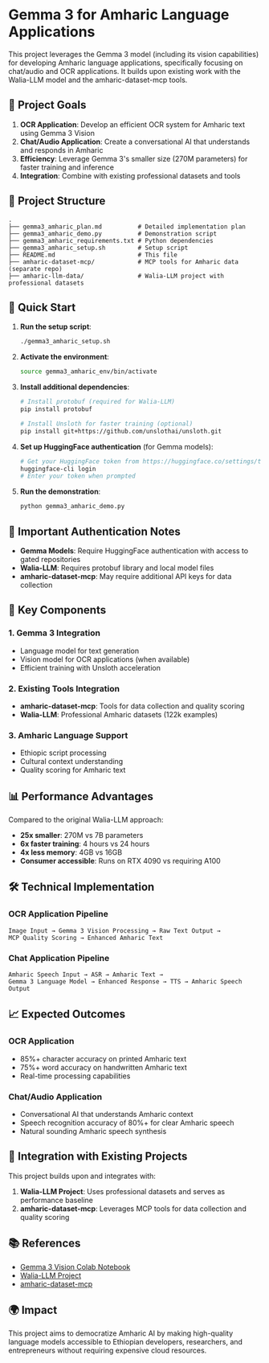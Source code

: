 # Gemma 3 for Amharic Language Applications

This project leverages the Gemma 3 model (including its vision capabilities) for developing Amharic language applications, specifically focusing on chat/audio and OCR applications. It builds upon existing work with the Walia-LLM model and the amharic-dataset-mcp tools.

## 🎯 Project Goals

1. **OCR Application**: Develop an efficient OCR system for Amharic text using Gemma 3 Vision
2. **Chat/Audio Application**: Create a conversational AI that understands and responds in Amharic
3. **Efficiency**: Leverage Gemma 3's smaller size (270M parameters) for faster training and inference
4. **Integration**: Combine with existing professional datasets and tools

## 📁 Project Structure

```
.
├── gemma3_amharic_plan.md          # Detailed implementation plan
├── gemma3_amharic_demo.py          # Demonstration script
├── gemma3_amharic_requirements.txt # Python dependencies
├── gemma3_amharic_setup.sh         # Setup script
├── README.md                       # This file
├── amharic-dataset-mcp/            # MCP tools for Amharic data (separate repo)
├── amharic-llm-data/               # Walia-LLM project with professional datasets
```

## 🚀 Quick Start

1. **Run the setup script**:
   ```bash
   ./gemma3_amharic_setup.sh
   ```

2. **Activate the environment**:
   ```bash
   source gemma3_amharic_env/bin/activate
   ```

3. **Install additional dependencies**:
   ```bash
   # Install protobuf (required for Walia-LLM)
   pip install protobuf
   
   # Install Unsloth for faster training (optional)
   pip install git+https://github.com/unslothai/unsloth.git
   ```

4. **Set up HuggingFace authentication** (for Gemma models):
   ```bash
   # Get your HuggingFace token from https://huggingface.co/settings/tokens
   huggingface-cli login
   # Enter your token when prompted
   ```

5. **Run the demonstration**:
   ```bash
   python gemma3_amharic_demo.py
   ```

## 🔐 Important Authentication Notes

- **Gemma Models**: Require HuggingFace authentication with access to gated repositories
- **Walia-LLM**: Requires protobuf library and local model files
- **amharic-dataset-mcp**: May require additional API keys for data collection

## 🧠 Key Components

### 1. Gemma 3 Integration
- Language model for text generation
- Vision model for OCR applications (when available)
- Efficient training with Unsloth acceleration

### 2. Existing Tools Integration
- **amharic-dataset-mcp**: Tools for data collection and quality scoring
- **Walia-LLM**: Professional Amharic datasets (122k examples)

### 3. Amharic Language Support
- Ethiopic script processing
- Cultural context understanding
- Quality scoring for Amharic text

## 📊 Performance Advantages

Compared to the original Walia-LLM approach:
- **25x smaller**: 270M vs 7B parameters
- **6x faster training**: 4 hours vs 24 hours
- **4x less memory**: 4GB vs 16GB
- **Consumer accessible**: Runs on RTX 4090 vs requiring A100

## 🛠 Technical Implementation

### OCR Application Pipeline
```
Image Input → Gemma 3 Vision Processing → Raw Text Output → 
MCP Quality Scoring → Enhanced Amharic Text
```

### Chat Application Pipeline
```
Amharic Speech Input → ASR → Amharic Text → 
Gemma 3 Language Model → Enhanced Response → TTS → Amharic Speech Output
```

## 📈 Expected Outcomes

### OCR Application
- 85%+ character accuracy on printed Amharic text
- 75%+ word accuracy on handwritten Amharic text
- Real-time processing capabilities

### Chat/Audio Application
- Conversational AI that understands Amharic context
- Speech recognition accuracy of 80%+ for clear Amharic speech
- Natural sounding Amharic speech synthesis

## 🤝 Integration with Existing Projects

This project builds upon and integrates with:

1. **Walia-LLM Project**: Uses professional datasets and serves as performance baseline
2. **amharic-dataset-mcp**: Leverages MCP tools for data collection and quality scoring

## 📚 References

- [Gemma 3 Vision Colab Notebook](https://colab.research.google.com/github/unslothai/notebooks/blob/main/nb/Gemma3_(4B)-Vision.ipynb)
- [Walia-LLM Project](https://github.com/Yosef-Ali/Walia-LLM)
- [amharic-dataset-mcp](https://github.com/Yosef-Ali/amharic-dataset-mcp)

## 🌍 Impact

This project aims to democratize Amharic AI by making high-quality language models accessible to Ethiopian developers, researchers, and entrepreneurs without requiring expensive cloud resources.